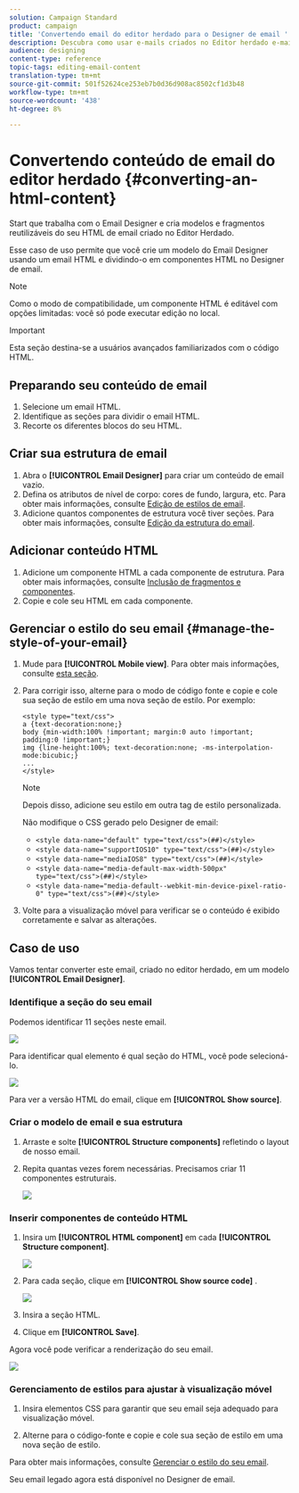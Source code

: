 ```yaml
---
solution: Campaign Standard
product: campaign
title: 'Convertendo email do editor herdado para o Designer de email '
description: Descubra como usar e-mails criados no Editor herdado e-mail para o Designer de e-mail.
audience: designing
content-type: reference
topic-tags: editing-email-content
translation-type: tm+mt
source-git-commit: 501f52624ce253eb7b0d36d908ac8502cf1d3b48
workflow-type: tm+mt
source-wordcount: '438'
ht-degree: 8%

---
```



# Convertendo conteúdo de email do editor herdado {#converting-an-html-content}

Start que trabalha com o Email Designer e cria modelos e fragmentos reutilizáveis do seu HTML de email criado no Editor Herdado.

Esse caso de uso permite que você crie um modelo do Email Designer usando um email HTML e dividindo-o em componentes HTML no Designer de email.

>[!NOTE]
>
>Como o modo de compatibilidade, um componente HTML é editável com opções limitadas: você só pode executar edição no local.

>[!IMPORTANT]
>
>Esta seção destina-se a usuários avançados familiarizados com o código HTML.

## Preparando seu conteúdo de email

1. Selecione um email HTML.
1. Identifique as seções para dividir o email HTML.
1. Recorte os diferentes blocos do seu HTML.

## Criar sua estrutura de email

1. Abra o **[!UICONTROL Email Designer]** para criar um conteúdo de email vazio.
1. Defina os atributos de nível de corpo: cores de fundo, largura, etc. Para obter mais informações, consulte [Edição de estilos de email](../../designing/using/styles.md).
1. Adicione quantos componentes de estrutura você tiver seções. Para obter mais informações, consulte [Edição da estrutura do email](../../designing/using/designing-from-scratch.md#defining-the-email-structure).

## Adicionar conteúdo HTML

1. Adicione um componente HTML a cada componente de estrutura. Para obter mais informações, consulte [Inclusão de fragmentos e componentes](../../designing/using/designing-from-scratch.md#defining-the-email-structure).
1. Copie e cole seu HTML em cada componente.

## Gerenciar o estilo do seu email {#manage-the-style-of-your-email}

1. Mude para **[!UICONTROL Mobile view]**. Para obter mais informações, consulte [esta seção](../../designing/using/plain-text-html-modes.md#switching-to-mobile-view).

1. Para corrigir isso, alterne para o modo de código fonte e copie e cole sua seção de estilo em uma nova seção de estilo. Por exemplo:

   ```
   <style type="text/css">
   a {text-decoration:none;}
   body {min-width:100% !important; margin:0 auto !important; padding:0 !important;}
   img {line-height:100%; text-decoration:none; -ms-interpolation-mode:bicubic;}
   ...
   </style>
   ```

   >[!NOTE]
   >
   >Depois disso, adicione seu estilo em outra tag de estilo personalizada.
   >
   >Não modifique o CSS gerado pelo Designer de email:
   >
   >* `<style data-name="default" type="text/css">(##)</style>`
   >* `<style data-name="supportIOS10" type="text/css">(##)</style>`
   >* `<style data-name="mediaIOS8" type="text/css">(##)</style>`
   >* `<style data-name="media-default-max-width-500px" type="text/css">(##)</style>`
   >* `<style data-name="media-default--webkit-min-device-pixel-ratio-0" type="text/css">(##)</style>`


1. Volte para a visualização móvel para verificar se o conteúdo é exibido corretamente e salvar as alterações.

## Caso de uso

Vamos tentar converter este email, criado no editor herdado, em um modelo **[!UICONTROL Email Designer]**.

### Identifique a seção do seu email

Podemos identificar 11 seções neste email.

![](assets/html-dce-view-mail.png)

Para identificar qual elemento é qual seção do HTML, você pode selecioná-lo.

![](assets/breadcrumbs.png)

Para ver a versão HTML do email, clique em **[!UICONTROL Show source]**.

### Criar o modelo de email e sua estrutura

1. Arraste e solte **[!UICONTROL Structure components]** refletindo o layout de nosso email.

1. Repita quantas vezes forem necessárias. Precisamos criar 11 componentes estruturais.

   ![](assets/structure-components-migration.png)

### Inserir componentes de conteúdo HTML

1. Insira um **[!UICONTROL HTML component]** em cada **[!UICONTROL Structure component]**.

   ![](assets/html-components.png)

1. Para cada seção, clique em **[!UICONTROL Show source code]** .

   ![](assets/show-source-code.png)

1. Insira a seção HTML.

1. Clique em **[!UICONTROL Save]**.

Agora você pode verificar a renderização do seu email.

![](assets/migrated-email-result.png)

### Gerenciamento de estilos para ajustar à visualização móvel

1. Insira elementos CSS para garantir que seu email seja adequado para visualização móvel.

1. Alterne para o código-fonte e copie e cole sua seção de estilo em uma nova seção de estilo.

Para obter mais informações, consulte [Gerenciar o estilo do seu email](#manage-the-style-of-your-email).

Seu email legado agora está disponível no Designer de email.